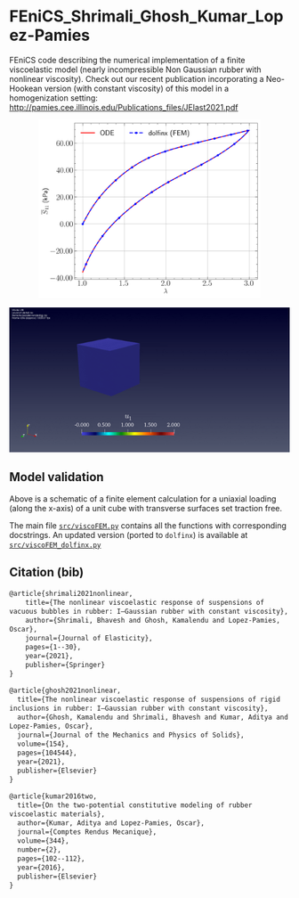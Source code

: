 # FEniCS_Shrimali_Ghosh_Kumar_Lopez-Pamies
FEniCS code describing the numerical implementation of a finite viscoelastic model (nearly incompressible Non Gaussian rubber with nonlinear viscosity).
Check out our recent publication incorporating a Neo-Hookean version (with constant viscosity) of this model in
a homogenization setting: http://pamies.cee.illinois.edu/Publications_files/JElast2021.pdf

<p style="text-align:center;"><img src="data/stress.png" alt="Logo" width="400"></p><p style="text-align:center;"><img src="data/data.gif" alt="Logo" width="600"></p>

## Model validation
Above is a schematic of a finite element calculation for a uniaxial loading (along the x-axis) of a unit cube with transverse surfaces set traction free.

The main file [`src/viscoFEM.py`](src/viscoFEM.py) contains all the functions with corresponding docstrings. An updated version (ported to `dolfinx`) is available at [`src/viscoFEM_dolfinx.py`](src/viscoFEM_dolfinx.py)

## Citation (bib)
```
@article{shrimali2021nonlinear,
    title={The nonlinear viscoelastic response of suspensions of vacuous bubbles in rubber: I—Gaussian rubber with constant viscosity},
    author={Shrimali, Bhavesh and Ghosh, Kamalendu and Lopez-Pamies, Oscar},
    journal={Journal of Elasticity},
    pages={1--30},
    year={2021},
    publisher={Springer}
}
```

```
@article{ghosh2021nonlinear,
  title={The nonlinear viscoelastic response of suspensions of rigid inclusions in rubber: I—Gaussian rubber with constant viscosity},
  author={Ghosh, Kamalendu and Shrimali, Bhavesh and Kumar, Aditya and Lopez-Pamies, Oscar},
  journal={Journal of the Mechanics and Physics of Solids},
  volume={154},
  pages={104544},
  year={2021},
  publisher={Elsevier}
}
```

```
@article{kumar2016two,
  title={On the two-potential constitutive modeling of rubber viscoelastic materials},
  author={Kumar, Aditya and Lopez-Pamies, Oscar},
  journal={Comptes Rendus Mecanique},
  volume={344},
  number={2},
  pages={102--112},
  year={2016},
  publisher={Elsevier}
}
```
